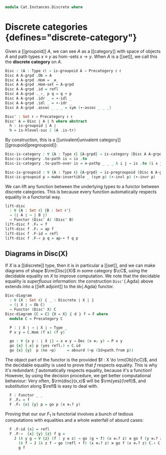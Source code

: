 <!--
```agda
open import 1Lab.HLevel.Closure

open import Cat.Functor.Naturality
open import Cat.Instances.Product
open import Cat.Groupoid
open import Cat.Morphism
open import Cat.Prelude

open import Data.Id.Base
open import Data.Dec

import Cat.Reasoning
```
-->

```agda
module Cat.Instances.Discrete where
```

<!--
```agda
private variable
  ℓ ℓ' : Level
  X : Type ℓ
  C : Precategory ℓ ℓ'

open Precategory
open Functor
open _=>_
```
-->

# Discrete categories {defines="discrete-category"}

Given a [[groupoid]] $A$, we can see $A$ as a [[category]] with
space of objects $A$ and path types $x \equiv y$ as $\hom$-sets $x \to
y$. When $A$ is a [[set]], we call this the **discrete category** on $A$.

```agda
Disc : (A : Type ℓ) → is-groupoid A → Precategory ℓ ℓ
Disc A A-grpd .Ob = A
Disc A A-grpd .Hom = _≡_
Disc A A-grpd .Hom-set = A-grpd
Disc A A-grpd .id = refl
Disc A A-grpd ._∘_ p q = q ∙ p
Disc A A-grpd .idr _ = ∙-idl _
Disc A A-grpd .idl _ = ∙-idr _
Disc A A-grpd .assoc _ _ _ = sym (∙-assoc _ _ _)

Disc' : Set ℓ → Precategory ℓ ℓ
Disc' A = Disc ∣ A ∣ h where abstract
  h : is-groupoid ∣ A ∣
  h = is-hlevel-suc 2 (A .is-tr)
```

By construction, this is a [[univalent|univalent category]]
[[groupoid|pregroupoid]]:

```agda
Disc-is-category : ∀ {A : Type ℓ} {A-grpd} → is-category (Disc A A-grpd)
Disc-is-category .to-path is = is .to
Disc-is-category .to-path-over is = ≅-pathp _ _ _ λ i j → is .to (i ∧ j)

Disc-is-groupoid : ∀ {A : Type ℓ} {A-grpd} → is-pregroupoid (Disc A A-grpd)
Disc-is-groupoid p = make-invertible _ (sym p) (∙-invl p) (∙-invr p)
```

We can lift any function between the underlying types to a functor
between discrete categories. This is because every function
automatically respects equality in a functorial way.

```agda
lift-disc
  : ∀ {A : Set ℓ} {B : Set ℓ'}
  → (∣ A ∣ → ∣ B ∣)
  → Functor (Disc' A) (Disc' B)
lift-disc f .F₀ = f
lift-disc f .F₁ = ap f
lift-disc f .F-id = refl
lift-disc f .F-∘ p q = ap-∙ f q p
```

<!--
```agda
Codisc' : ∀ {ℓ'} → Type ℓ → Precategory ℓ ℓ'
Codisc' x .Ob = x
Codisc' x .Hom _ _ = Lift _ ⊤
Codisc' x .Hom-set _ _ = is-prop→is-set (λ _ _ i → lift tt)
Codisc' x .id = lift tt
Codisc' x ._∘_ _ _ = lift tt
Codisc' x .idr _ = refl
Codisc' x .idl _ = refl
Codisc' x .assoc _ _ _ = refl
```
-->

## Diagrams in Disc(X)

If $X$ is a [[discrete]] type, then it is in
particular a [[set]], and we can make diagrams of shape
$\rm{Disc}(X)$ in some category $\cC$, using the decidable
equality on $X$ to improve computation. We note that the decidable
equality is _superfluous_ information: the construction `Disc'`{.Agda}
above extends into a [[left adjoint]] to the `Ob`{.Agda} functor.

```agda
Disc-diagram
  : ∀ {X : Set ℓ} ⦃ _ : Discrete ∣ X ∣ ⦄
  → (∣ X ∣ → Ob C)
  → Functor (Disc' X) C
Disc-diagram {C = C} {X = X} ⦃ d ⦄ f = F where
  module C = Precategory C

  P : ∣ X ∣ → ∣ X ∣ → Type _
  P x y = C.Hom (f x) (f y)

  go : ∀ {x y : ∣ X ∣} → x ≡ y → Dec (x ≡ᵢ y) → P x y
  go {x} {.x} p (yes reflᵢ) = C.id
  go {x} {y}  p (no ¬p)     = absurd (¬p (Id≃path.from p))
```

The object part of the functor is the provided $f : X \to
\rm{Ob}(\cC)$, and the decidable equality is used to prove that
$f$ respects equality. This is why it's redundant: $f$ automatically
respects equality, because it's a function! However, by using the
decision procedure, we get better computational behaviour: Very often,
$\rm{disc}(x,x)$ will be $\rm{yes}(\refl)$, and
substitution along $\refl$ is easy to deal with.

```agda
  F : Functor _ _
  F .F₀ = f
  F .F₁ {x} {y} p = go p (x ≡ᵢ? y)
```

Proving that our our $F_1$ is functorial involves a bunch of tedious
computations with equalities and a whole waterfall of absurd cases:

```agda
  F .F-id {x} = refl
  F .F-∘  {x} {y} {z} f g =
    J (λ y g → ∀ {z} (f : y ≡ z) → go (g ∙ f) (x ≡ᵢ? z) ≡ go f (y ≡ᵢ? z) C.∘ go g (x ≡ᵢ? y))
      (λ f → J (λ z f → go (refl ∙ f) (x ≡ᵢ? z) ≡ go f (x ≡ᵢ? z) C.∘ C.id) (sym (C.idr _)) f)
      g f
```

<!--
```agda
Disc'-adjunct
  : ∀ { iss : is-groupoid X}
  → (X → Ob C)
  → Functor (Disc X iss) C
Disc'-adjunct {C = C} F .F₀ = F
Disc'-adjunct {C = C} F .F₁ p = subst (C .Hom (F _) ⊙ F) p (C .id)
Disc'-adjunct {C = C} F .F-id = transport-refl _
Disc'-adjunct {C = C} {iss} F .F-∘ {x} {y} {z} f g = path where
  import Cat.Reasoning C as C
  go = Disc'-adjunct {C = C} {iss} F .F₁
  abstract
    path : go (g ∙ f) ≡ C ._∘_ (go f) (go g)
    path =
      J' (λ y z f → ∀ {x} (g : x ≡ y) → go (g ∙ f) ≡ go f C.∘ go g)
        (λ x g → subst-∙ (C .Hom (F _) ⊙ F) _ _ _
              ∙∙ transport-refl _
              ∙∙ C.introl (transport-refl _))
        f {x} g

Disc-adjunct
  : ∀ ⦃ iss : H-Level {ℓ} X 3 ⦄
  → (X → Ob C)
  → Functor (Disc X (hlevel 3)) C
Disc-adjunct = Disc'-adjunct {iss = hlevel 3}

Disc-into
  : ∀ {ℓ} (X : Set ℓ)
  → (F : C .Ob → ∣ X ∣)
  → (F₁ : ∀ {x y} → C .Hom x y → F x ≡ F y)
  → Functor C (Disc' X)
Disc-into X F F₁ .F₀ = F
Disc-into X F F₁ .F₁ = F₁
Disc-into X F F₁ .F-id = X .is-tr _ _ _ _
Disc-into X F F₁ .F-∘ _ _ = X .is-tr _ _ _ _
```
-->

<!--
```agda
Disc-natural
  : ∀ {X : Set ℓ}
  → {F G : Functor (Disc' X) C}
  → (∀ x → C .Hom (F .F₀ x) (G .F₀ x))
  → F => G
Disc-natural fam .η = fam
Disc-natural {C = C} {F = F} {G = G} fam .is-natural x y f =
  J (λ y p → fam y C.∘ F .F₁ p ≡ G .F₁ p C.∘ fam x)
    (C.elimr (F .F-id) ∙ C.introl (G .F-id))
    f
  where module C = Cat.Reasoning C

Disc-natural₂
  : ∀ {X : Type ℓ} {Y : Type ℓ'}
  → {issx : is-groupoid X} {issy : is-groupoid Y}
  → {F G : Functor (Disc X issx ×ᶜ Disc Y issy) C}
  → ((x : X × Y) → C .Hom (F .F₀ x) (G .F₀ x))
  → F => G
Disc-natural₂ fam .η = fam
Disc-natural₂ {C = C} {F = F} {G = G} fam .is-natural x y (p , q) =
  J (λ y' p' → fam y' C.∘ F .F₁ (ap fst p' , ap snd p')
             ≡ G .F₁ (ap fst p' , ap snd p') C.∘ fam x)
    (C.elimr (F .F-id) ∙ C.introl (G .F-id))
    (Σ-pathp p q)
  where module C = Cat.Reasoning C

open _≅_
open Inverses
Disc-natural-iso : ∀ {X : Set ℓ}
  → {F G : Functor (Disc' X) C}
  → (∀ x → Isomorphism C (F .F₀ x) (G .F₀ x))
  → F ≅ⁿ G
Disc-natural-iso isos .to = Disc-natural λ x → isos x .to
Disc-natural-iso isos .from = Disc-natural λ x → isos x .from
Disc-natural-iso isos .inverses = to-inversesⁿ (λ x → isos x .inverses .invl ) (λ x → isos x .inverses .invr)
```
-->
